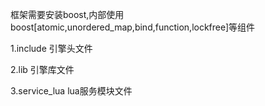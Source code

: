 框架需要安装boost,内部使用boost[atomic,unordered_map,bind,function,lockfree]等组件

1.include  引擎头文件
	
	
2.lib  引擎库文件
	
	
3.service_lua  lua服务模块文件
